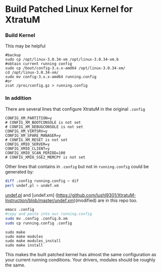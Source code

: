 # Build Patched Linux Kernel for XtratuM

### Build Kernel

This may be helpful

```
#backup
sudo cp /opt/linux-3.0.34-xm /opt/linux-3.0.34-xm.b
#obtain current running config
sudo cp /boot/config-3.x.x-amd64 /opt/linux-3.0.34-xm/
cd /opt/linux-3.0.34-xm/
sudo mv config-3.x.x-amd64 running.config
#or
zcat /proc/config.gz > running.config
```

### In addition

There are several lines that configure XtratuM in the original ```.config```
```config
CONFIG_XM_PARTITION=y
# CONFIG_XM_BOOTCONSOLE is not set
# CONFIG_XM_DEBUGCONSOLE is not set
CONFIG_XM_VIRTSRV=y
CONFIG_XM_SPARE_MANAGER=y
# CONFIG_XM_RESET is not set
CONFIG_XMIO_SERVER=y
CONFIG_XMIO_CLIENT=y
CONFIG_XMIO_SCAN_PERIOD=100
# CONFIG_XMIO_SSE2_MEMCPY is not set
```
Other lines that contains in ```.config``` but not in ```running.config``` could be generated by:
```sh
diff .config running.config > dif
perl undef.pl > undef.xm
```
[undef.pl](https://github.com/lushl9301/XtratuM-Instruction/blob/master/undef.pl) and [undef.xm] (https://github.com/lushl9301/XtratuM-Instruction/blob/master/undef.xm)(modified) are in this repo too.



```sh
emacs .config
#copy and paste into our running.config
sudo mv .config .config.b.xm
sudo cp running.config .config
```

```
sudo make
sudo make modules
sudo make modules_install
sudo make install
```

This makes the built patched kernel has almost the same configuration as your current running conditions. Your drivers, modules should be roughly the same.
